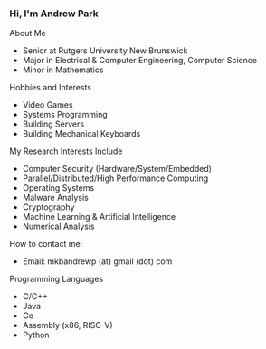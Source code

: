 ### Hi, I'm Andrew Park

About Me
* Senior at Rutgers University New Brunswick
* Major in Electrical & Computer Engineering, Computer Science
* Minor in Mathematics

Hobbies and Interests
* Video Games
* Systems Programming
* Building Servers
* Building Mechanical Keyboards

My Research Interests Include
* Computer Security (Hardware/System/Embedded)
* Parallel/Distributed/High Performance Computing
* Operating Systems
* Malware Analysis
* Cryptography
* Machine Learning & Artificial Intelligence
* Numerical Analysis

How to contact me:
* Email: mkbandrewp (at) gmail (dot) com

Programming Languages
* C/C++
* Java
* Go
* Assembly (x86, RISC-V) 
* Python

